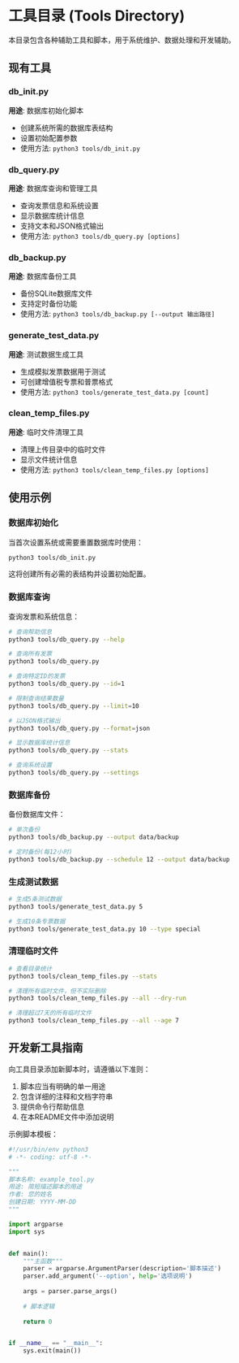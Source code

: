 # 工具目录 (Tools Directory)

本目录包含各种辅助工具和脚本，用于系统维护、数据处理和开发辅助。

## 现有工具

### db_init.py

**用途**: 数据库初始化脚本
- 创建系统所需的数据库表结构
- 设置初始配置参数
- 使用方法: `python3 tools/db_init.py`

### db_query.py

**用途**: 数据库查询和管理工具
- 查询发票信息和系统设置
- 显示数据库统计信息
- 支持文本和JSON格式输出
- 使用方法: `python3 tools/db_query.py [options]`

### db_backup.py

**用途**: 数据库备份工具
- 备份SQLite数据库文件
- 支持定时备份功能
- 使用方法: `python3 tools/db_backup.py [--output 输出路径]`

### generate_test_data.py

**用途**: 测试数据生成工具
- 生成模拟发票数据用于测试
- 可创建增值税专票和普票格式
- 使用方法: `python3 tools/generate_test_data.py [count]`

### clean_temp_files.py

**用途**: 临时文件清理工具
- 清理上传目录中的临时文件
- 显示文件统计信息
- 使用方法: `python3 tools/clean_temp_files.py [options]`

## 使用示例

### 数据库初始化

当首次设置系统或需要重置数据库时使用：

```bash
python3 tools/db_init.py
```

这将创建所有必需的表结构并设置初始配置。

### 数据库查询

查询发票和系统信息：

```bash
# 查询帮助信息
python3 tools/db_query.py --help

# 查询所有发票
python3 tools/db_query.py

# 查询特定ID的发票
python3 tools/db_query.py --id=1

# 限制查询结果数量
python3 tools/db_query.py --limit=10

# 以JSON格式输出
python3 tools/db_query.py --format=json

# 显示数据库统计信息
python3 tools/db_query.py --stats

# 查询系统设置
python3 tools/db_query.py --settings
```

### 数据库备份

备份数据库文件：

```bash
# 单次备份
python3 tools/db_backup.py --output data/backup

# 定时备份(每12小时)
python3 tools/db_backup.py --schedule 12 --output data/backup
```

### 生成测试数据

```bash
# 生成5条测试数据
python3 tools/generate_test_data.py 5

# 生成10条专票数据
python3 tools/generate_test_data.py 10 --type special
```

### 清理临时文件

```bash
# 查看目录统计
python3 tools/clean_temp_files.py --stats

# 清理所有临时文件，但不实际删除
python3 tools/clean_temp_files.py --all --dry-run

# 清理超过7天的所有临时文件
python3 tools/clean_temp_files.py --all --age 7
```

## 开发新工具指南

向工具目录添加新脚本时，请遵循以下准则：

1. 脚本应当有明确的单一用途
2. 包含详细的注释和文档字符串
3. 提供命令行帮助信息
4. 在本README文件中添加说明

示例脚本模板：

```python
#!/usr/bin/env python3
# -*- coding: utf-8 -*-

"""
脚本名称: example_tool.py
用途: 简短描述脚本的用途
作者: 您的姓名
创建日期: YYYY-MM-DD
"""

import argparse
import sys


def main():
    """主函数"""
    parser = argparse.ArgumentParser(description='脚本描述')
    parser.add_argument('--option', help='选项说明')
    
    args = parser.parse_args()
    
    # 脚本逻辑
    
    return 0


if __name__ == "__main__":
    sys.exit(main()) 
```
